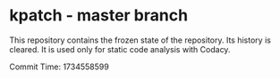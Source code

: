 # kpatch - master branch

This repository contains the frozen state of the repository.
Its history is cleared. It is used only for static code
analysis with Codacy.

Commit Time: 1734558599